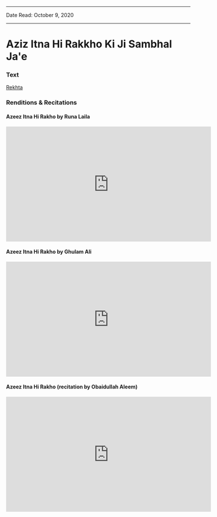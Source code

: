 
---

Date Read: October 9, 2020

---


# Aziz Itna Hi Rakkho Ki Ji Sambhal Ja'e


### Text

[Rekhta](https://www.rekhta.org/ghazals/aziiz-itnaa-hii-rakkho-ki-jii-sambhal-jaae-obaidullah-aleem-ghazals?)

### Renditions & Recitations

#### Azeez Itna Hi Rakho by Runa Laila

<iframe width="560" height="315" src="https://www.youtube.com/embed/S0umutmEOwo" title="YouTube video player" frameborder="0" allow="accelerometer; autoplay; clipboard-write; encrypted-media; gyroscope; picture-in-picture" allowfullscreen></iframe>

#### Azeez Itna Hi Rakho by Ghulam Ali

<iframe width="560" height="315" src="https://www.youtube.com/embed/u8tsWji86TY" title="YouTube video player" frameborder="0" allow="accelerometer; autoplay; clipboard-write; encrypted-media; gyroscope; picture-in-picture" allowfullscreen></iframe>

#### Azeez Itna Hi Rakho (recitation by Obaidullah Aleem)

<iframe width="560" height="315" src="https://www.youtube.com/embed/One-z5y3gUc" title="YouTube video player" frameborder="0" allow="accelerometer; autoplay; clipboard-write; encrypted-media; gyroscope; picture-in-picture" allowfullscreen></iframe>

